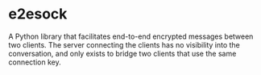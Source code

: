 # e2esock
A Python library that facilitates end-to-end encrypted messages between two clients. The server connecting the clients has no visibility into the conversation, and only exists to bridge two clients that use the same connection key.
